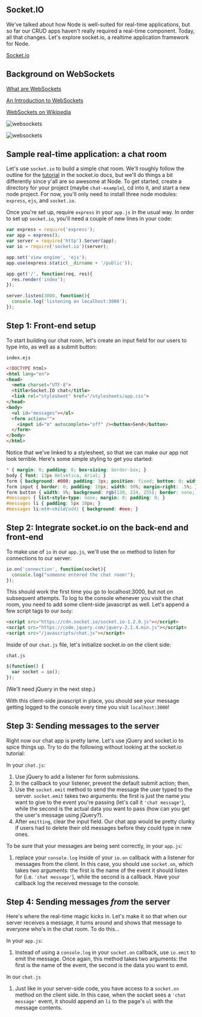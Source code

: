 ## Socket.IO

We've talked about how Node is well-suited for real-time applications, but so far our CRUD apps haven't really required a real-time component. Today, all that changes. Let's explore socket.io, a realtime application framework for Node.

[Socket.io](http://socket.io/)

## Background on WebSockets

[What are WebSockets](https://www.youtube.com/watch?v=F8iisVZ6MjY)

[An Introduction to WebSockets](http://blog.teamtreehouse.com/an-introduction-to-websockets)

[WebSockets on Wikipedia](https://en.wikipedia.org/wiki/WebSocket)

![websockets](https://github.com/wdi-sf-jan/notes/blob/master/socket_io/websocket-client-server.png?raw=true)

![websockets](https://github.com/wdi-sf-jan/notes/blob/master/socket_io/websocket-vs-poll.png?raw=true)

## Sample real-time application: a chat room

Let's use `socket.io` to build a simple chat room. We'll roughly follow the outline for the [tutorial](http://socket.io/get-started/chat/) in the socket.io docs, but we'll do things a bit differently since y'all are so awesome at Node. To get started, create a directory for your project (maybe `chat-example`), cd into it, and start a new node project. For now, you'll only need to install three node modules: `express`, `ejs`, and `socket.io`.

Once you're set up, require `express` in your `app.js` in the usual way. In order to set up `socket.io`, you'll need a couple of new lines in your code:

```js
var express = require('express');
var app = express();
var server = require('http').Server(app);
var io = require('socket.io')(server);

app.set('view engine', 'ejs');
app.use(express.static(__dirname + '/public'));

app.get('/', function(req, res){
  res.render('index');
});

server.listen(3000, function(){
  console.log('listening on localhost:3000');
});
```

## Step 1: Front-end setup

To start building our chat room, let's create an input field for our users to type into, as well as a submit button:

`index.ejs`

```html
<!DOCTYPE html>
<html lang="en">
<head>
  <meta charset="UTF-8">
  <title>Socket.IO chat</title>
  <link rel="stylesheet" href="/stylesheets/app.css">
</head>
<body>
  <ul id="messages"></ul>
  <form action="">
    <input id="m" autocomplete="off" /><button>Send</button>
  </form>
</body>
</html>
```

Notice that we've linked to a stylesheet, so that we can make our app not look terrible. Here's some simple styling to get you started:

```css
* { margin: 0; padding: 0; box-sizing: border-box; }
body { font: 13px Helvetica, Arial; }
form { background: #000; padding: 3px; position: fixed; bottom: 0; width: 100%; }
form input { border: 0; padding: 10px; width: 90%; margin-right: .5%; }
form button { width: 9%; background: rgb(130, 224, 255); border: none; padding: 10px; }
#messages { list-style-type: none; margin: 0; padding: 0; }
#messages li { padding: 5px 10px; }
#messages li:nth-child(odd) { background: #eee; }
```

## Step 2: Integrate socket.io on the back-end and front-end

To make use of `io` in our `app.js`, we'll use the `on` method to listen for connections to our server:

```js
io.on('connection', function(socket){
  console.log("someone entered the chat room!");
});
```

This should work the first time you go to localhost:3000, but not on subsequent attempts. To log to the console whenever you visit the chat room, you need to add some client-side javascript as well. Let's append a few script tags to our `body`:

```html
<script src="https://cdn.socket.io/socket.io-1.2.0.js"></script>
<script src="https://code.jquery.com/jquery-2.1.4.min.js"></script>
<script src="/javascripts/chat.js"></script>
```

Inside of our `chat.js` file, let's initialize socket.io on the client side:

`chat.js`

```js
$(function() {
  var socket = io();
});
```

(We'll need jQuery in the next step.)

With this client-side javascript in place, you should see your message getting logged to the console every time you visit `localhost:3000`!

## Step 3: Sending messages to the server

Right now our chat app is pretty lame. Let's use jQuery and socket.io to spice things up. Try to do the following without looking at the socket.io tutorial:

In your `chat.js`:

1. Use jQuery to add a listener for form submissions.
2. In the callback to your listener, prevent the default submit action; then,
3. Use the `socket.emit` method to send the message the user typed to the server. `socket.emit` takes two arguments: the first is just the name you want to give to the event you're passing (let's call it `'chat message'`), while the second is the actual data you want to pass (how can you get the user's message using jQuery?).
4. After `emitting`, clear the input field. Our chat app would be pretty clunky if users had to delete their old messages before they could type in new ones.

To be sure that your messages are being sent correctly, in your `app.js`:

1. replace your `console.log` inside of your `io.on` callback with a listener for messages from the client. In this case, you should use `socket.on`, which takes two arguments: the first is the name of the event it should listen for (i.e. `'chat message'`), while the second is a callback. Have your callback log the received message to the console.

## Step 4: Sending messages _from_ the server

Here's where the real-time magic kicks in. Let's make it so that when our server receives a message, it turns around and shows that message to everyone who's in the chat room. To do this...

In your `app.js`:

1. Instead of using a `console.log` in your `socket.on` callback, use `io.emit` to emit the message. Once again, this method takes two arguments: the first is the name of the event, the second is the data you want to emit.

In our `chat.js`

1. Just like in your server-side code, you have access to a `socket.on` method on the client side. In this case, when the socket sees a `'chat message'` event, it should append an `li` to the page's `ul` with the message contents.

